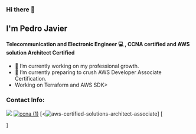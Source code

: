 ### Hi there 👋

## I'm Pedro Javier 

#### Telecommunication and Electronic Engineer :computer: , CCNA certified and AWS solution Architect Certified

- 🔭 I’m currently working on my professional growth.
- 🌱 I’m currently preparing to crush AWS Developer Associate Certification.
-  Working on Terraform and AWS SDK>

### Contact Info:
[<img src="https://img.icons8.com/fluent/48/4a90e2/linkedin.png"/>](https://www.linkedin.com/in/pedro-javier-mu%C3%B1oz-garc%C3%ADa-386060246/)
[![ccna (1)](https://user-images.githubusercontent.com/100593496/230253122-8a0df6aa-5582-4993-b801-6b4d5155caac.png)](https://www.credly.com/badges/50aaff93-1aaf-49ad-8e62-d5f850a94ce5/public_url)
[<![aws-certified-solutions-architect-associate](https://github.com/AsymPJ/AsymPJ/assets/100593496/69c600da-4e92-4418-88aa-c34541f43a21)]
[<div data-iframe-width="150" data-iframe-height="270" data-share-badge-id="ed2f9696-2386-49f2-8853-f314ca8cf57f" data-share-badge-host="https://www.credly.com"></div><script type="text/javascript" async src="//cdn.credly.com/assets/utilities/embed.js"></script>]




